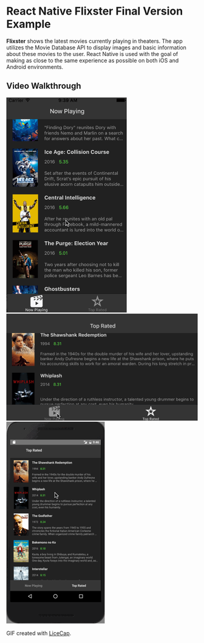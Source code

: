 # React Native Flixster Final Version Example

**Flixster** shows the latest movies currently playing in theaters.
The app utilizes the Movie Database API to display images and basic information about these movies to the user.
React Native is used with the goal of making as close to the same experience as possible on both iOS and Android environments.

## Video Walkthrough

![iOS Portrait](readme_assets/ios_portrait_demo.gif )
![iOS Landscape](readme_assets/ios_landscape_demo.gif )
![Android Portrait](readme_assets/android_portrait_demo.gif )

GIF created with [LiceCap](http://www.cockos.com/licecap/).
